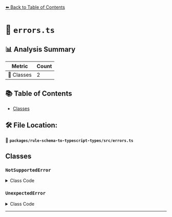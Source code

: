 [⬅️ Back to Table of Contents](../../../index.md)

# 📄 `errors.ts`

## 📊 Analysis Summary

| Metric | Count |
|--------|-------|
| 🧱 Classes | 2 |

## 📚 Table of Contents

- [Classes](#classes)

## 🛠️ File Location:
📂 **`packages/rule-schema-to-typescript-types/src/errors.ts`**

## Classes

### `NotSupportedError`

<details><summary>Class Code</summary>

```ts
export class NotSupportedError extends Error {
  constructor(thing: string, target: unknown) {
    super(
      `Generating a type for ${thing} is not currently supported:\n${JSON.stringify(
        target,
        null,
        2,
      )}`,
    );
  }
}
```
</details>

### `UnexpectedError`

<details><summary>Class Code</summary>

```ts
export class UnexpectedError extends Error {
  constructor(error: string, target: unknown) {
    super(`Unexpected Error: ${error}:\n${JSON.stringify(target, null, 2)}`);
  }
}
```
</details>


---
